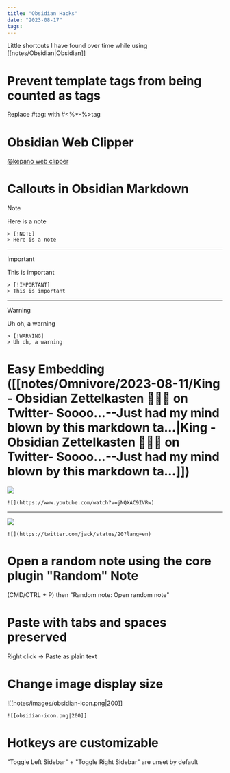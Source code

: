 ```yaml
---
title: "Obsidian Hacks"
date: "2023-08-17"
tags:
---
```


Little shortcuts I have found over time while using [[notes/Obsidian|Obsidian]]

# Prevent template tags from being counted as tags

Replace \#tag: with   #<%*-%>tag

# Obsidian Web Clipper

[@kepano web clipper](https://stephanango.com/obsidian-web-clipper)

# Callouts in Obsidian Markdown

> [!NOTE]
> Here is a note

```
> [!NOTE]
> Here is a note
```

---

> [!IMPORTANT]
> This is important

```
> [!IMPORTANT]
> This is important
```

---

> [!WARNING]
> Uh oh, a warning

```
> [!WARNING]
> Uh oh, a warning
```

# Easy Embedding ([[notes/Omnivore/2023-08-11/King - Obsidian Zettelkasten 🧠🚢⚓ on Twitter- Soooo...--Just had my mind blown by this markdown ta...|King - Obsidian Zettelkasten 🧠🚢⚓ on Twitter- Soooo...--Just had my mind blown by this markdown ta...]])

![](https://www.youtube.com/watch?v=jNQXAC9IVRw)

```
![](https://www.youtube.com/watch?v=jNQXAC9IVRw)
```

---

![](https://twitter.com/jack/status/20?lang=en)

```
![](https://twitter.com/jack/status/20?lang=en)
```

# Open a random note using the core plugin "Random" Note

(CMD/CTRL + P) then "Random note: Open random note"

# Paste with tabs and spaces preserved

Right click $\to$ Paste as plain text

# Change image display size

![[notes/images/obsidian-icon.png|200]]

```
![[obsidian-icon.png|200]]
```

# Hotkeys are customizable

"Toggle Left Sidebar" + "Toggle Right Sidebar" are unset by default